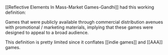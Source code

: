 [[Reflective Elements In Mass-Market Games-Gandhi]] had this working definition:

Games that were publicly available through commercial distribution avenues with promotional / marketing materials, implying that these games were designed to appeal to a broad audience.

This definition is pretty limited since it conflates [[indie games]] and [[AAA]] games.

